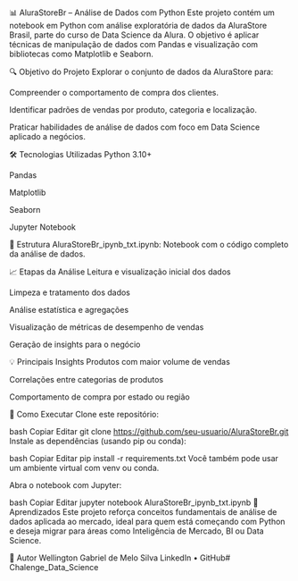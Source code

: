 📊 AluraStoreBr – Análise de Dados com Python
Este projeto contém um notebook em Python com análise exploratória de dados da AluraStore Brasil, parte do curso de Data Science da Alura. O objetivo é aplicar técnicas de manipulação de dados com Pandas e visualização com bibliotecas como Matplotlib e Seaborn.

🔍 Objetivo do Projeto
Explorar o conjunto de dados da AluraStore para:

Compreender o comportamento de compra dos clientes.

Identificar padrões de vendas por produto, categoria e localização.

Praticar habilidades de análise de dados com foco em Data Science aplicado a negócios.

🛠️ Tecnologias Utilizadas
Python 3.10+

Pandas

Matplotlib

Seaborn

Jupyter Notebook

📁 Estrutura
AluraStoreBr_ipynb_txt.ipynb: Notebook com o código completo da análise de dados.

📈 Etapas da Análise
Leitura e visualização inicial dos dados

Limpeza e tratamento dos dados

Análise estatística e agregações

Visualização de métricas de desempenho de vendas

Geração de insights para o negócio

💡 Principais Insights
Produtos com maior volume de vendas

Correlações entre categorias de produtos

Comportamento de compra por estado ou região

📌 Como Executar
Clone este repositório:

bash
Copiar
Editar
git clone https://github.com/seu-usuario/AluraStoreBr.git
Instale as dependências (usando pip ou conda):

bash
Copiar
Editar
pip install -r requirements.txt
Você também pode usar um ambiente virtual com venv ou conda.

Abra o notebook com Jupyter:

bash
Copiar
Editar
jupyter notebook AluraStoreBr_ipynb_txt.ipynb
🧠 Aprendizados
Este projeto reforça conceitos fundamentais de análise de dados aplicada ao mercado, ideal para quem está começando com Python e deseja migrar para áreas como Inteligência de Mercado, BI ou Data Science.

📌 Autor
Wellington Gabriel de Melo Silva
LinkedIn • GitHub# Chalenge_Data_Science
